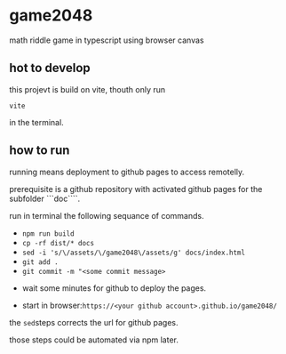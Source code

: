 # game2048

math riddle game in typescript using browser canvas

## hot to develop

this projevt is build on vite, thouth only run

```
vite
```

in the terminal.

## how to run

running means deployment to github pages to access remotelly.

prerequisite is a github repository with activated github pages for the subfolder ```doc````.

run in terminal the following sequance of commands.

- `npm run build`
- `cp -rf dist/* docs`
- `sed -i 's/\/assets/\/game2048\/assets/g' docs/index.html`
- `git add .`
- `git commit -m "<some commit message>`

* wait some minutes for github to deploy the pages.

- start in browser:`https://<your github account>.github.io/game2048/`

the `sed`steps corrects the url for github pages.

those steps could be automated via npm later.
